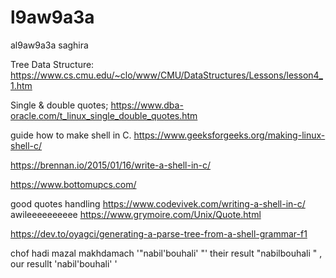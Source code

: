 # l9aw9a3a
al9aw9a3a saghira


Tree Data Structure:
https://www.cs.cmu.edu/~clo/www/CMU/DataStructures/Lessons/lesson4_1.htm

Single & double quotes;
https://www.dba-oracle.com/t_linux_single_double_quotes.htm

guide how to make shell in C.
https://www.geeksforgeeks.org/making-linux-shell-c/

https://brennan.io/2015/01/16/write-a-shell-in-c/

https://www.bottomupcs.com/

good quotes handling
 https://www.codevivek.com/writing-a-shell-in-c/
awileeeeeeeeee 
https://www.grymoire.com/Unix/Quote.html


https://dev.to/oyagci/generating-a-parse-tree-from-a-shell-grammar-f1


chof hadi mazal makhdamach '"nabil'bouhali' "' their result "nabilbouhali " , our resullt 'nabil'bouhali' '
